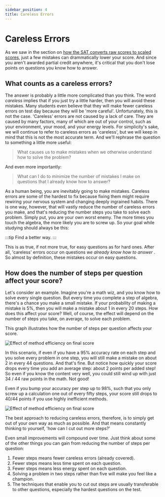 ```yaml
---
sidebar_position: 4
title: Careless Errors
---
```


# Careless Errors

As we saw in the section on [how the SAT converts raw scores to scaled scores](structure#scoring), just a few mistakes can drammatically lower your score.
And since you aren't awarded partial credit anywhere, it's critical that you don't lose points on questions you know how to answer.

## What counts as a careless errors?
The answer is probably a little more complicated than you think.
The word _careless_ implies that if you just try a little harder, then you will avoid these mistakes.
Many students even believe that they will make fewer careless errors on test day because they will be 'more careful'.
Unfortunately, this is not the case. 
'Careless' errors are not caused by a lack of care.
They are caused by many factors, many of which are out of your control, such as your environment, your mood, and your energy levels.
For simplicity's sake, we will continue to refer to careless errors as 'careless',
but we will keep in mind that this is not the most accurate term. 
And we'll rephrase the question to something a little more useful:

> What causes us to make mistakes when we otherwise understand how to solve the problem?

And even more importantly:

> What can I do to minimize the number of mistakes I make on questions that I already know how to answer?

As a human being, you are inevitably going to make mistakes.
Careless errors are some of the hardest to fix because fixing them might require rewiring your nervous system and changing deeply ingrained habits.
There is one way, however, that will vastly reduce the number of careless errors you make, and that's reducing the number steps you take to solve each problem. 
Simply put, you are your own worst enemy.
The more times you touch the algebra, the more likely you are to screw up.
So your goal while studying should always be this:

:::tip
Find a better way.
:::

This is as true, if not more true, for easy questions as for hard ones.
After all, 'careless' errors occur on questions _we already know how to answer_ .
So almost by definition, these mistakes occur on easy questions.


## How does the number of steps per question affect your score?

Let's consider an example. 
Imagine you're a math wiz, and you know how to solve every single question.
But every time you complete a step of algebra, there's a chance you make a small mistake. 
If your probability of making a mistake is 5%, then you will make a mistake about 1 in every 20 steps.
How does this affect your score?
Well, of course, the effect will depend on the number of steps you take, on average, to solve each problem.

This graph illustrates how the number of steps per question affects your score.

<picture>
    <source
      srcSet="/img/accuracy_dark.png"
      media="(prefers-color-scheme: dark)"
    />
    <img
      src="/img/accuracy_light.png"
      alt="Effect of method efficiency on final score"
    />
</picture>

In this scenario, if even if you have a 95% accuracy rate on each step and you solve every problem in one step, you will still make a mistake on about 2 in every 44 questions.
And that's fine.
But notice how quickly your score drops every time you add an average step: about 2 points per added step!
So even if you know the content very well, you could still wind up with just 34 / 44 raw points in the math.
Not good!

Even if you bump your accuracy per step up to 98%, such that you only screw up a calculation one out of every fifty steps, your score still drops to 40/44 points if you use highly inefficient methods. 

<picture>
    <source
      srcSet="/img/accuracy2_dark.png"
      media="(prefers-color-scheme: dark)"
    />
    <img
      src="/img/accuracy2_light.png"
      alt="Effect of method efficiency on final score"
    />
</picture>

The best approach to reducing careless errors, therefore, is to simply get out of your own way as much as possible.
And that means constantly thinking to yourself, 'how can I cut out more steps?'

Even small improvements will compound over time.
Just think about some of the other things you can gain from reducing the number of steps per question:

1. Fewer steps means fewer careless errors (already covered).
2. Fewer steps means less time spent on each question.
3. Fewer steps means less energy spent on each question.
4. Solving a problem in two steps rather than five will make you feel like a champion.
5. The techniques that enable you to cut out steps are usually transferable to other questions, especially the hardest questions on the test.


<!-- ### Examples -->
<!-- Let's look at some examples of how you can cut out steps. -->
<!-- We won't be going over the content here, so don't worry if you don't understand the math. -->
<!-- The objective is to show you how to think about these problems. -->
<!-- And to showcase how big of difference small optimizations can make when they are compounded. -->

